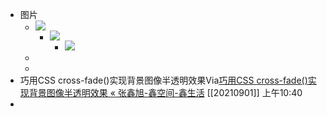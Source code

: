 - 图片
    - ![](https://firebasestorage.googleapis.com/v0/b/firescript-577a2.appspot.com/o/imgs%2Fapp%2Fxinyiheng%2FjIGoVPnHcH.png?alt=media&token=f7410c33-09f6-4b7b-96f3-041b78572457)
        - ![](https://firebasestorage.googleapis.com/v0/b/firescript-577a2.appspot.com/o/imgs%2Fapp%2Fxinyiheng%2FZE0d6w50_4.jpeg?alt=media&token=f67f5222-4df2-4c1e-aa9c-37ebcb8b0068)
            - ![](https://firebasestorage.googleapis.com/v0/b/firescript-577a2.appspot.com/o/imgs%2Fapp%2Fxinyiheng%2FQt6VAtWnxt.jpeg?alt=media&token=7144da95-f5c7-4f96-9f48-9241445454af)
    - 
    - 
- 巧用CSS cross-fade()实现背景图像半透明效果Via[巧用CSS cross-fade()实现背景图像半透明效果 « 张鑫旭-鑫空间-鑫生活](https://www.zhangxinxu.com/wordpress/2020/07/css-cross-fade-background-image-opacity/) [[20210901]] 上午10:40
- 
